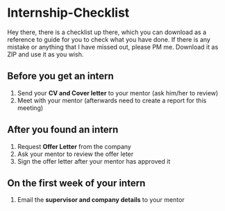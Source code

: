 # Internship-Checklist
Hey there, there is a checklist up there, which you can download as a reference to guide for you to check what you have done. If there is any mistake or anything that I have missed out, please PM me. Download it as ZIP and use it as you wish.

## Before you get an intern 
1. Send your **CV and Cover letter** to your mentor (ask him/her to review)
2. Meet with your mentor (afterwards need to create a report for this meeting)

## After you found an intern
1. Request **Offer Letter** from the company
2. Ask your mentor to review the offer leter 
3. Sign the offer letter after your mentor has approved it

## On the first week of your intern
1. Email the **supervisor and company details** to your mentor 
